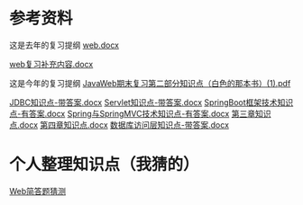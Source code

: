 
# 参考资料
这是去年的复习提纲
[web.docx](https://www.yuque.com/attachments/yuque/0/2023/docx/34023817/1699496396367-54d4067f-7685-4783-9a66-4f2113501300.docx)

[web复习补充内容.docx](https://www.yuque.com/attachments/yuque/0/2023/docx/34023817/1699496396353-f8b14cb5-986c-4c6d-bf8d-9896304ffc79.docx)

这是今年的复习提纲
[JavaWeb期末复习第二部分知识点（白色的那本书）(1).pdf](https://www.yuque.com/attachments/yuque/0/2023/pdf/34023817/1701177964074-7964a08e-b81a-4072-b6ae-142335065e2e.pdf)

[JDBC知识点-带答案.docx](https://www.yuque.com/attachments/yuque/0/2023/docx/34023817/1701178108632-a99d27fb-fb71-4e9e-b799-66bfe1992e39.docx)
[Servlet知识点-带答案.docx](https://www.yuque.com/attachments/yuque/0/2023/docx/34023817/1701178108663-5093ce68-b1cb-4e58-a79b-76630a469ab5.docx)
[SpringBoot框架技术知识点-有答案.docx](https://www.yuque.com/attachments/yuque/0/2023/docx/34023817/1701178108662-d8e8ae4b-b78d-49b0-bcbc-835c834b4a8b.docx)
[Spring与SpringMVC技术知识点-有答案.docx](https://www.yuque.com/attachments/yuque/0/2023/docx/34023817/1701178108683-0835cab8-a490-4fa6-b587-8a9dfe490d51.docx)
[第三章知识点.docx](https://www.yuque.com/attachments/yuque/0/2023/docx/34023817/1701178108638-7de9ff4e-e014-4fa6-af85-e2d9306d8f06.docx)
[第四章知识点.docx](https://www.yuque.com/attachments/yuque/0/2023/docx/34023817/1701178108955-2fa36ac1-41f8-4e5a-9fa9-b12c24ebec90.docx)
[数据库访问层知识点-带答案.docx](https://www.yuque.com/attachments/yuque/0/2023/docx/34023817/1701178109004-8b0f2674-91bc-4d78-8833-7e167da110f8.docx)


<a name="gbrcu"></a>
# 个人整理知识点（我猜的）
[Web简答题猜测](https://www.yuque.com/figurelean/ad9vd2/sgcf0aqg9lhul0pg?view=doc_embed)
